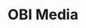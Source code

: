---
layout: ../../layouts/CaseLayout.astro
title: "OBI Media"
beskrivelse: "Din partner i effektiv outdoor markedsføring"
kunde: "Rasmus Theilade"
slug: "obi"
kundebeskrivelse: "Grafisk designer, 3D Artist & Partner"
casetitle: "B2B Marketing Boost af Google Ads, SEO og Website"
udfordringen: "OBI Media, en specialiseret B2B medievirksomhed, søgte at optimere deres digitale markedsføring med et særligt fokus på Google Ads, SEO og udviklingen af deres nye website. Vi blev valgt som deres strategiske partner for at opfylde denne ambition, og vi har udviklet en sofistikeret marketingstrategi, der er nøje tilpasset deres forretningsmål og industrielle krav."
titel1: "Nyt Website og 250% flere leads"
tekst1: "Forståelsen af OBI Medias B2B-markedssegment gjorde det muligt for os at skræddersy en Google Ads-kampagne, der målrettede nøglevirksomheder og beslutningstagere i deres branche. Gennem præcis segmentering og budgivningsstrategier har vi maksimeret annonceeffektiviteten og sikret en fremtrædende placering inden for relevante søgeresultater. Dette har resulteret i en stigning på 250% flere leads gennem Google Ads.

Vores SEO-strategi blev udformet med et klart fokus på at styrke OBI Medias synlighed i organiske søgeresultater. Ved at implementere en kompleks kombination af on-page og off-page SEO-taktikker, sammen med nøgleordsanalyse og kvalitetslinkbygning, har vi opnået markante forbedringer i rangeringer og trafik."
mockupimg: "../OBIMedia.png"
mockupalttext: "hjemmeside vist på computer og smartphone"
farverimg: "../obifarver.svg"
farveralttext: "farvepalette med sort, gul og hvid"
quotetitel: "Topklasse"
quote: "Vi har haft fornøjelsen af at samarbejde med Besa over en længere periode, og vi kan kun give dem vores varmeste anbefalinger. De har leveret topklasse arbejde inden for både Google Ads, SEO og ikke mindst vores nye hjemmeside, som vi er utrolig glade for. Resultaterne taler for sig selv, og vi har oplevet en markant forbedring på alle fronter.

Derudover har deres serviceniveau været helt i top. De har været yderst forstående, når vi har haft travlt og ikke altid har kunnet svare med det samme, men de har altid været gode til at følge op – og det har altid været med et smil på læben og i en super positiv tone."
kundeimg: "../rasmus.png"
kundeimgalt: "billede af mand"
titel2: "Resultatorienteret B2B Marketing"
tekst2: "Vores samarbejde med OBI Media er en fortsat strategisk alliance, hvor vi leverer løbende rapportering, analyse og justeringer for at sikre, at deres digitale marketingstrategi forbliver på forkant med markedstendenser og fortsætter med at generere værdifulde B2B-leads.

Dette engagement med OBI Media afspejler Besa Digitals evne til at levere avancerede, datadrevne løsninger, der er i tråd med vores kunders forretningsmodel og markedslandskab. Det styrker vores omdømme som en betroet partner i B2B digital marketing, der kan omsætte indsigt og innovation til målbare resultater."
tekst2img: "../obibus.png"
tekst2imgalt: "dame i sweater der holder en skål mad i hænderne"
---
